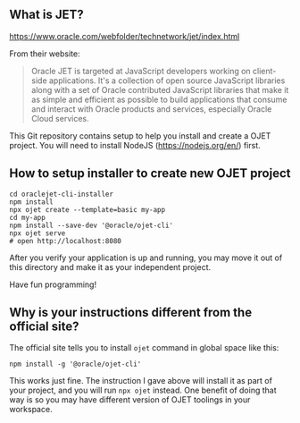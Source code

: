 ## What is JET?

https://www.oracle.com/webfolder/technetwork/jet/index.html

From their website:

> Oracle JET is targeted at JavaScript developers working on client-side applications. It's a collection of open source JavaScript libraries along with a set of Oracle contributed JavaScript libraries that make it as simple and efficient as possible to build applications that consume and interact with Oracle products and services, especially Oracle Cloud services.


This Git repository contains setup to help you install and create a OJET project.
You will need to install NodeJS (https://nodejs.org/en/) first.


## How to setup installer to create new OJET project

```
cd oraclejet-cli-installer
npm install
npx ojet create --template=basic my-app
cd my-app
npm install --save-dev '@oracle/ojet-cli'
npx ojet serve
# open http://localhost:8080
```

After you verify your application is up and running, you may move it out
of this directory and make it as your independent project.

Have fun programming!

## Why is your instructions different from the official site?

The official site tells you to install `ojet` command in global space like this:

```npm install -g '@oracle/ojet-cli'```

This works just fine. The instruction I gave above will install it as part of your
project, and you will run `npx ojet` instead. One benefit of doing that way is so you may have different version of OJET
toolings in your workspace.
